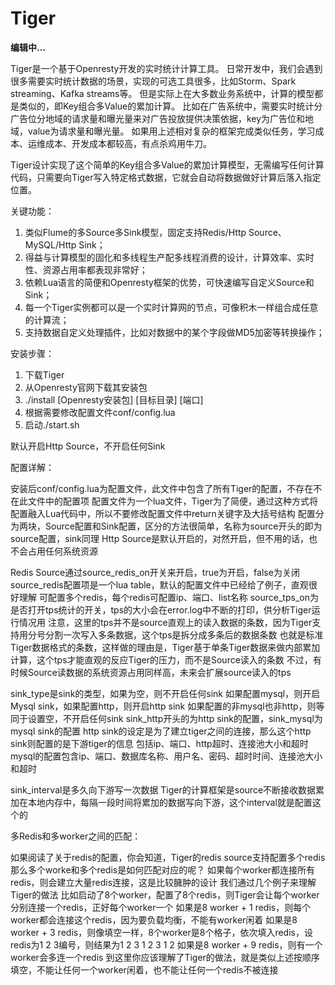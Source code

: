 # Tiger

**编辑中...**

Tiger是一个基于Openresty开发的实时统计计算工具。
日常开发中，我们会遇到很多需要实时统计数据的场景，实现的可选工具很多，比如Storm、Spark streaming、Kafka streams等。
但是实际上在大多数业务系统中，计算的模型都是类似的，即Key组合多Value的累加计算。
比如在广告系统中，需要实时统计分广告位分地域的请求量和曝光量来对广告投放提供决策依据，key为广告位和地域，value为请求量和曝光量。
如果用上述相对复杂的框架完成类似任务，学习成本、运维成本、开发成本都较高，有点杀鸡用牛刀。

Tiger设计实现了这个简单的Key组合多Value的累加计算模型，无需编写任何计算代码，只需要向Tiger写入特定格式数据，它就会自动将数据做好计算后落入指定位置。

关键功能：
1. 类似Flume的多Source多Sink模型，固定支持Redis/Http Source、MySQL/Http Sink；
2. 得益与计算模型的固化和多线程生产配多线程消费的设计，计算效率、实时性、资源占用率都表现非常好；
3. 依赖Lua语言的简便和Openresty框架的优势，可快速编写自定义Source和Sink；
4. 每一个Tiger实例都可以是一个实时计算网的节点，可像积木一样组合成任意的计算流；
5. 支持数据自定义处理插件，比如对数据中的某个字段做MD5加密等转换操作；

安装步骤：
1. 下载Tiger
2. 从Openresty官网下载其安装包
3. ./install [Openresty安装包] [目标目录] [端口]
4. 根据需要修改配置文件conf/config.lua
5. 启动./start.sh

默认开启Http Source，不开启任何Sink

配置详解：

安装后conf/config.lua为配置文件，此文件中包含了所有Tiger的配置，不存在不在此文件中的配置项
配置文件为一个lua文件，Tiger为了简便，通过这种方式将配置融入Lua代码中，所以不要修改配置文件中return关键字及大括号结构
配置分为两块，Source配置和Sink配置，区分的方法很简单，名称为source开头的即为source配置，sink同理
Http Source是默认开启的，对然开启，但不用的话，也不会占用任何系统资源

Redis Source通过source_redis_on开关来开启，true为开启，false为关闭
source_redis配置项是一个lua table，默认的配置文件中已经给了例子，直观很好理解
可配置多个redis，每个redis可配置ip、端口、list名称
source_tps_on为是否打开tps统计的开关，tps的大小会在error.log中不断的打印，供分析Tiger运行情况用
注意，这里的tps并不是source直观上的读入数据的条数，因为Tiger支持用分号分割一次写入多条数据，这个tps是拆分成多条后的数据条数
也就是标准Tiger数据格式的条数，这样做的理由是，Tiger基于单条Tiger数据来做内部累加计算，这个tps才能直观的反应Tiger的压力，而不是Source读入的条数
不过，有时候Source读数据的系统资源占用同样高，未来会扩展source读入的tps

sink_type是sink的类型，如果为空，则不开启任何sink
如果配置mysql，则开启Mysql sink，如果配置http，则开启http sink
如果配置的非mysql也非http，则等同于设置空，不开启任何sink
sink_http开头的为http sink的配置，sink_mysql为mysql sink的配置
http sink的设定是为了建立tiger之间的连接，那么这个http sink则配置的是下游tiger的信息
包括ip、端口、http超时、连接池大小和超时
mysql的配置包含ip、端口、数据库名称、用户名、密码、超时时间、连接池大小和超时

sink_interval是多久向下游写一次数据
Tiger的计算框架是source不断接收数据累加在本地内存中，每隔一段时间将累加的数据写向下游，这个interval就是配置这个的

多Redis和多worker之间的匹配：

如果阅读了关于redis的配置，你会知道，Tiger的redis source支持配置多个redis
那么多个worke和多个redis是如何匹配对应的呢？
如果每个worker都连接所有redis，则会建立大量redis连接，这是比较臃肿的设计
我们通过几个例子来理解Tiger的做法
比如启动了8个worker，配置了8个redis，则Tiger会让每个worker分别连接一个redis，正好每个worker一个
如果是8 worker + 1 redis，则每个worker都会连接这个redis，因为要负载均衡，不能有worker闲着
如果是8 worker + 3 redis，则像填空一样，8个worker是8个格子，依次填入redis，设redis为1 2 3编号，则结果为1 2 3 1 2 3 1 2
如果是8 worker + 9 redis，则有一个worker会多连一个redis
到这里你应该理解了Tiger的做法，就是类似上述按顺序填空，不能让任何一个worker闲着，也不能让任何一个redis不被连接
